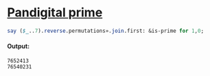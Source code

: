 [1]: https://rosettacode.org/wiki/Pandigital_prime

# [Pandigital prime][1]

```perl
say ($_..7).reverse.permutations».join.first: &is-prime for 1,0;
```

#### Output:
```
7652413
76540231
```
